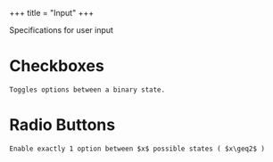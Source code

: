 +++
title = "Input"
+++

Specifications for user input<!--more-->

# Checkboxes
    Toggles options between a binary state.

# Radio Buttons
    Enable exactly 1 option between $x$ possible states ( $x\geq2$ )
